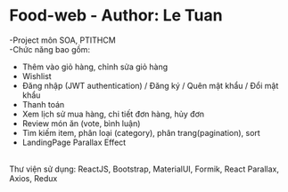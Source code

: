# Food-web - Author: Le Tuan
-Project môn SOA, PTITHCM
<br/>
-Chức năng bao gồm:
+ Thêm vào giỏ hàng, chỉnh sửa giỏ hàng
+ Wishlist
+ Đăng nhập (JWT authentication) / Đăng ký / Quên mật khẩu / Đổi mật khẩu
+ Thanh toán
+ Xem lịch sử mua hàng, chi tiết đơn hàng, hủy đơn
+ Review món ăn (vote, bình luận)
+ Tìm kiếm item, phân loại (category), phân trang(pagination), sort
+ LandingPage Parallax Effect
<br/>
Thư viện sử dụng: ReactJS, Bootstrap, MaterialUI, Formik, React Parallax, Axios, Redux
